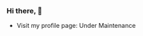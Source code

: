 ### Hi there, 👋
<!-- under update -->
<!--  https://hifdzullahportfolio.netlify.app -->
- Visit my profile page: Under Maintenance 
<!-- Visit my personal project : https://rescuemenodejsdb.herokuapp.com/-->
<!--


Here are some ideas to get you started:

- 🔭 I’m currently working on ...
- 🌱 I’m currently learning ...
- 👯 I’m looking to collaborate on ...
- 🤔 I’m looking for help with ...
- 💬 Ask me about ...
- 📫 How to reach me: ...
- 😄 Pronouns: ...
- ⚡ Fun fact: ...
-->
